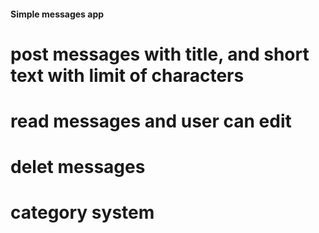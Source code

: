 #### Simple messages app 


# post messages with title, and short text with limit of characters
# read messages and user can edit
# delet messages
# category system 
